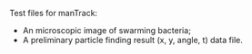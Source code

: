 Test files for manTrack:
* An microscopic image of swarming bacteria;
* A preliminary particle finding result (x, y, angle, t) data file.
